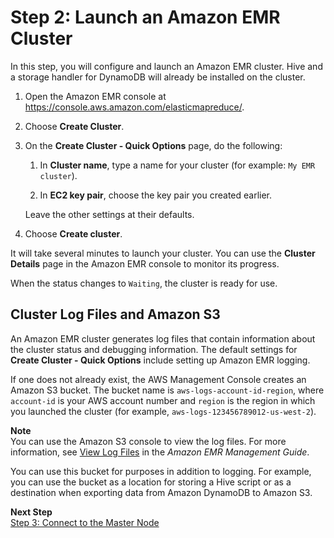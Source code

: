 # Step 2: Launch an Amazon EMR Cluster<a name="EMRforDynamoDB.Tutorial.LaunchEMRCluster"></a>

In this step, you will configure and launch an Amazon EMR cluster\. Hive and a storage handler for DynamoDB will already be installed on the cluster\.

1. Open the Amazon EMR console at [https://console\.aws\.amazon\.com/elasticmapreduce/](https://console.aws.amazon.com/elasticmapreduce/)\.

1. Choose **Create Cluster**\.

1. On the **Create Cluster \- Quick Options** page, do the following:

   1. In **Cluster name**, type a name for your cluster \(for example: `My EMR cluster`\)\.

   1. In **EC2 key pair**, choose the key pair you created earlier\.

   Leave the other settings at their defaults\.

1. Choose **Create cluster**\.

It will take several minutes to launch your cluster\. You can use the **Cluster Details** page in the Amazon EMR console to monitor its progress\.

When the status changes to `Waiting`, the cluster is ready for use\.

## Cluster Log Files and Amazon S3<a name="w182aac41c11c11c15c11"></a>

An Amazon EMR cluster generates log files that contain information about the cluster status and debugging information\. The default settings for **Create Cluster \- Quick Options** include setting up Amazon EMR logging\.

If one does not already exist, the AWS Management Console creates an Amazon S3 bucket\. The bucket name is `aws-logs-account-id-region`, where ` account-id` is your AWS account number and `region` is the region in which you launched the cluster \(for example, `aws-logs-123456789012-us-west-2`\)\.

**Note**  
You can use the Amazon S3 console to view the log files\. For more information, see [View Log Files](https://docs.aws.amazon.com/ElasticMapReduce/latest/ManagementGuide/emr-manage-view-web-log-files.html) in the *Amazon EMR Management Guide*\.

You can use this bucket for purposes in addition to logging\. For example, you can use the bucket as a location for storing a Hive script or as a destination when exporting data from Amazon DynamoDB to Amazon S3\.

**Next Step**  
[Step 3: Connect to the Master Node](EMRforDynamoDB.Tutorial.ConnectToMasterNode.md)